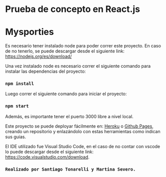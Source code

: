 # Prueba de concepto en React.js
# Mysporties 

Es necesario tener instalado node para poder correr este proyecto.
En caso de no tenerlo, se puede descargar desde el siguiente link:
<https://nodejs.org/es/download/>

Una vez instalado node es necesario correr el siguiente comando para instalar las dependencias del proyecto:

### `npm install`

Luego correr el siguiente comando para iniciar el proyecto:

### `npm start`

Además, es importante tener el puerto 3000 libre a nivel local. 

Este proyecto se puede deployar fácilmente en: [Heroku](https://www.heroku.com/) o [Github Pages](https://pages.github.com/), creando un repositorio y enlazándolo con estas herramientas como indican sus guias. 

El IDE utilizado fue Visual Studio Code, en el caso de no contar con vscode lo puede descargar desde el siguiente link: https://code.visualstudio.com/download.

### `Realizado por Santiago Tonarelli y Martina Severo.`

